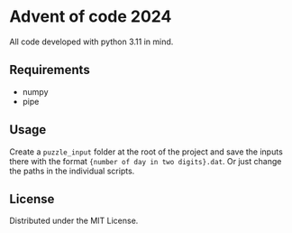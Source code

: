 # Advent of code 2024
All code developed with python 3.11 in mind.
## Requirements
  * numpy
  * pipe
## Usage
Create a `puzzle_input` folder at the root of the project and save the inputs there with the format `{number of day in two digits}.dat`.
Or just change the paths in the individual scripts.
## License
Distributed under the MIT License.